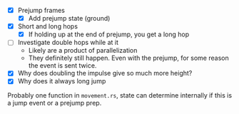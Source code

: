 - [x] Prejump frames
	- [x] Add prejump state (ground)
- [x] Short and long hops
	- [x] If holding up at the end of prejump, you get a long hop
- [ ] Investigate double hops while at it
	- Likely are a product of parallelization
	- They definitely still happen. Even with the prejump, for some reason the event is sent twice.
- [x] Why does doubling the impulse give so much more height?
- [x] Why does it always long jump

Probably one function in `movement.rs`, state can determine internally if this is a jump event or a prejump prep.